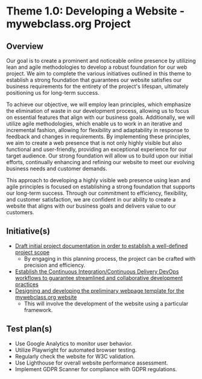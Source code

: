 # Theme 1.0: Developing a Website - mywebclass.org Project

## Overview

Our goal is to create a prominent and noticeable online presence by utilizing lean and agile methodologies to develop a robust foundation for our web project. We aim to complete the various initiatives outlined in this theme to establish a strong foundation that guarantees our website satisfies our business requirements for the entirety of the project's lifespan, ultimately positioning us for long-term success.

To achieve our objective, we will employ lean principles, which emphasize the elimination of waste in our development process, allowing us to focus on essential features that align with our business goals. Additionally, we will utilize agile methodologies, which enable us to work in an iterative and incremental fashion, allowing for flexibility and adaptability in response to feedback and changes in requirements. By implementing these principles, we aim to create a web presence that is not only highly visible but also functional and user-friendly, providing an exceptional experience for our target audience. Our strong foundation will allow us to build upon our initial efforts, continually enhancing and refining our website to meet our evolving business needs and customer demands.

This approach to developing a highly visible web presence using lean and agile principles is focused on establishing a strong foundation that supports our long-term success. Through our commitment to efficiency, flexibility, and customer satisfaction, we are confident in our ability to create a website that aligns with our business goals and delivers value to our customers.

## Initiative(s)

* [Draft initial project documentation in order to establish a well-defined project scope](initiatives/initiative_doc_draft.md)
  * By engaging in this planning process, the project can be crafted with precision and efficiency.
* [Establish the Continuous Integration/Continuous Delivery DevOps workflows to guarantee streamlined and collaborative development practices](initiatives/initiative_devops.md)
* [Designing and developing the preliminary webpage template for the mywebclass.org website](initiatives/initiative_webpage_template.md)
  * This will involve the development of the website using a particular framework.

## Test plan(s)

* Use Google Analytics to monitor user behavior.
* Utilize Playwright for automated browser testing.
* Regularly check the website for W3C validation.
* Use Lighthouse for overall website performance assessment.
* Implement GDPR Scanner for compliance with GDPR regulations.
